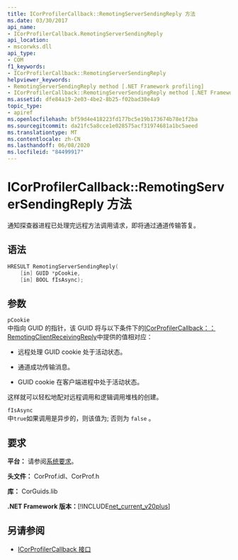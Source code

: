 ```yaml
---
title: ICorProfilerCallback::RemotingServerSendingReply 方法
ms.date: 03/30/2017
api_name:
- ICorProfilerCallback.RemotingServerSendingReply
api_location:
- mscorwks.dll
api_type:
- COM
f1_keywords:
- ICorProfilerCallback::RemotingServerSendingReply
helpviewer_keywords:
- RemotingServerSendingReply method [.NET Framework profiling]
- ICorProfilerCallback::RemotingServerSendingReply method [.NET Framework profiling]
ms.assetid: dfe84a19-2e03-4be2-8b25-f02bad38e4a9
topic_type:
- apiref
ms.openlocfilehash: bf59d4e418223fd177bc5e19b173674b78e1f2ba
ms.sourcegitcommit: da21fc5a8cce1e028575acf31974681a1bc5aeed
ms.translationtype: MT
ms.contentlocale: zh-CN
ms.lasthandoff: 06/08/2020
ms.locfileid: "84499917"
---
```

# <a name="icorprofilercallbackremotingserversendingreply-method"></a>ICorProfilerCallback::RemotingServerSendingReply 方法
通知探查器进程已处理完远程方法调用请求，即将通过通道传输答复。  
  
## <a name="syntax"></a>语法  
  
```cpp  
HRESULT RemotingServerSendingReply(  
    [in] GUID *pCookie,  
    [in] BOOL fIsAsync);  
```  
  
## <a name="parameters"></a>参数  
 `pCookie`  
 中指向 GUID 的指针，该 GUID 将与以下条件下的[ICorProfilerCallback：： RemotingClientReceivingReply](icorprofilercallback-remotingclientreceivingreply-method.md)中提供的值相对应：  
  
- 远程处理 GUID cookie 处于活动状态。  
  
- 通道成功传输消息。  
  
- GUID cookie 在客户端进程中处于活动状态。  
  
 这样就可以轻松地配对远程调用和逻辑调用堆栈的创建。  
  
 `fIsAsync`  
 中`true`如果调用是异步的，则该值为; 否则为 `false` 。  
  
## <a name="requirements"></a>要求  
 **平台：** 请参阅[系统要求](../../get-started/system-requirements.md)。  
  
 **头文件：** CorProf.idl、CorProf.h  
  
 **库：** CorGuids.lib  
  
 **.NET Framework 版本：**[!INCLUDE[net_current_v20plus](../../../../includes/net-current-v20plus-md.md)]  
  
## <a name="see-also"></a>另请参阅

- [ICorProfilerCallback 接口](icorprofilercallback-interface.md)

